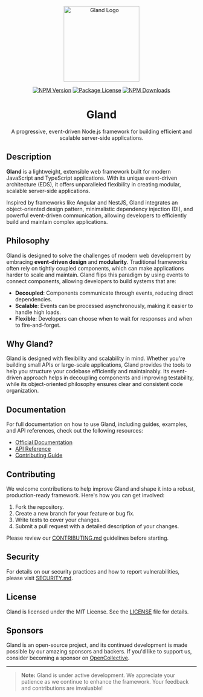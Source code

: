 <p align="center">
  <a href="#" target="blank"><img src="https://github.com/glandjs/gland/blob/main/docs/logo.svg" width="200" alt="Gland Logo" /></a>
</p>

<p align="center">
  <a href="https://npmjs.com/package/@glandjs/common" target="_blank"><img src="https://img.shields.io/npm/v/@glandjs/common.svg" alt="NPM Version" /></a>
  <a href="https://npmjs.com/package/@glandjs/common" target="_blank"><img src="https://img.shields.io/npm/l/@glandjs/common.svg" alt="Package License" /></a>
  <a href="https://npmjs.com/package/@glandjs/common" target="_blank"><img src="https://img.shields.io/npm/dm/@glandjs/common.svg" alt="NPM Downloads" /></a>
</p>

<h1 align="center">Gland</h1>

<p align="center">A progressive, event-driven Node.js framework for building efficient and scalable server-side applications.</p>

## Description

**Gland** is a lightweight, extensible web framework built for modern JavaScript and TypeScript applications. With its unique event-driven architecture (EDS), it offers unparalleled flexibility in creating modular, scalable server-side applications.

Inspired by frameworks like Angular and NestJS, Gland integrates an object-oriented design pattern, minimalistic dependency injection (DI), and powerful event-driven communication, allowing developers to efficiently build and maintain complex applications.

## Philosophy

Gland is designed to solve the challenges of modern web development by embracing **event-driven design** and **modularity**. Traditional frameworks often rely on tightly coupled components, which can make applications harder to scale and maintain. Gland flips this paradigm by using events to connect components, allowing developers to build systems that are:

- **Decoupled**: Components communicate through events, reducing direct dependencies.
- **Scalable**: Events can be processed asynchronously, making it easier to handle high loads.
- **Flexible**: Developers can choose when to wait for responses and when to fire-and-forget.

## Why Gland?

Gland is designed with flexibility and scalability in mind. Whether you're building small APIs or large-scale applications, Gland provides the tools to help you structure your codebase efficiently and maintainably. Its event-driven approach helps in decoupling components and improving testability, while its object-oriented philosophy ensures clear and consistent code organization.

## Documentation

For full documentation on how to use Gland, including guides, examples, and API references, check out the following resources:

- [Official Documentation](#)
- [API Reference](#/api)
- [Contributing Guide](https://github.com/medishen/gland/blob/main/docs/CONTRIBUTING.md)

## Contributing

We welcome contributions to help improve Gland and shape it into a robust, production-ready framework. Here's how you can get involved:

1. Fork the repository.
2. Create a new branch for your feature or bug fix.
3. Write tests to cover your changes.
4. Submit a pull request with a detailed description of your changes.

Please review our [CONTRIBUTING.md](https://github.com/medishen/gland/blob/main/docs/CONTRIBUTING.md) guidelines before starting.

## Security

For details on our security practices and how to report vulnerabilities, please visit [SECURITY.md](https://github.com/medishen/gland/blob/main/docs/SECURITY).

## License

Gland is licensed under the MIT License. See the [LICENSE](https://github.com/medishen/gland/blob/main/LICENSE) file for details.

## Sponsors

Gland is an open-source project, and its continued development is made possible by our amazing sponsors and backers. If you'd like to support us, consider becoming a sponsor on [OpenCollective](https://opencollective.com/gland).

---

> **Note:** Gland is under active development. We appreciate your patience as we continue to enhance the framework. Your feedback and contributions are invaluable!
